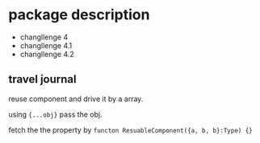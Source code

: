 # package description

- changllenge 4
- changllenge 4.1
- changllenge 4.2

## travel journal

reuse component and drive it by a array.

using `{...obj}` pass the obj.

fetch the the property by `functon ResuableComponent({a, b, b}:Type) {}`
